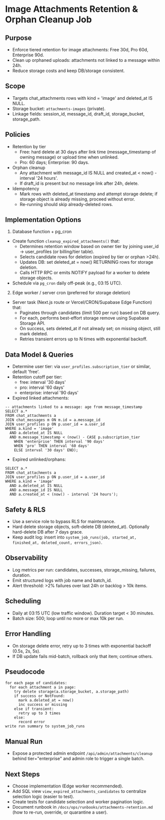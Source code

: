 # Image Attachments Retention & Orphan Cleanup Job

## Purpose

- Enforce tiered retention for image attachments: Free 30d, Pro 60d, Enterprise 90d.
- Clean up orphaned uploads: attachments not linked to a message within 24h.
- Reduce storage costs and keep DB/storage consistent.

## Scope

- Targets chat_attachments rows with kind = 'image' and deleted_at IS NULL.
- Storage bucket: `attachments-images` (private).
- Linkage fields: session_id, message_id, draft_id, storage_bucket, storage_path.

## Policies

- Retention by tier
  - Free: hard delete at 30 days after link time (message_timestamp of owning message) or upload time when unlinked.
  - Pro: 60 days; Enterprise: 90 days.
- Orphan cleanup
  - Any attachment with message_id IS NULL and created_at < now() - interval '24 hours'.
  - If draft_id is present but no message link after 24h, delete.
- Idempotency
  - Mark rows with deleted_at timestamp and attempt storage delete; if storage object is already missing, proceed without error.
  - Re-running should skip already-deleted rows.

## Implementation Options

1. Database function + pg_cron

- Create function `cleanup_expired_attachments()` that:
  - Determines retention window based on owner tier by joining user_id -> user_profiles (or billing/tier table).
  - Selects candidate rows for deletion (expired by tier or orphan >24h).
  - Updates DB: set deleted_at = now() RETURNING rows for storage deletion.
  - Calls HTTP RPC or emits NOTIFY payload for a worker to delete storage objects.
- Schedule via `pg_cron` daily off-peak (e.g., 03:15 UTC).

2. Edge worker / server cron (preferred for storage deletion)

- Server task (Next.js route or Vercel/CRON/Supabase Edge Function) that:
  - Paginates through candidates (limit 500 per run) based on DB query.
  - For each, performs best-effort storage remove using Supabase Storage API.
  - On success, sets deleted_at if not already set; on missing object, still mark deleted.
  - Retries transient errors up to N times with exponential backoff.

## Data Model & Queries

- Determine user tier: via `user_profiles.subscription_tier` or similar, default 'free'.
- Retention cutoff per tier:
  - free: interval '30 days'
  - pro: interval '60 days'
  - enterprise: interval '90 days'
- Expired linked attachments:

```
-- attachments linked to a message: age from message_timestamp
SELECT a.*
FROM chat_attachments a
JOIN chat_messages m ON m.id = a.message_id
JOIN user_profiles p ON p.user_id = a.user_id
WHERE a.kind = 'image'
  AND a.deleted_at IS NULL
  AND m.message_timestamp < (now() - CASE p.subscription_tier
    WHEN 'enterprise' THEN interval '90 days'
    WHEN 'pro' THEN interval '60 days'
    ELSE interval '30 days' END);
```

- Expired unlinked/orphans:

```
SELECT a.*
FROM chat_attachments a
JOIN user_profiles p ON p.user_id = a.user_id
WHERE a.kind = 'image'
  AND a.deleted_at IS NULL
  AND a.message_id IS NULL
  AND a.created_at < (now() - interval '24 hours');
```

## Safety & RLS

- Use a service role to bypass RLS for maintenance.
- Hard delete storage objects, soft-delete DB (deleted_at). Optionally hard-delete DB after 7 days grace.
- Keep audit log: insert into `system_job_runs(job, started_at, finished_at, deleted_count, errors_json)`.

## Observability

- Log metrics per run: candidates, successes, storage_missing, failures, duration.
- Emit structured logs with job name and batch_id.
- Alert threshold: >2% failures over last 24h or backlog > 10k items.

## Scheduling

- Daily at 03:15 UTC (low traffic window). Duration target < 30 minutes.
- Batch size: 500; loop until no more or max 10k per run.

## Error Handling

- On storage delete error, retry up to 3 times with exponential backoff (0.5s, 2s, 5s).
- If DB update fails mid-batch, rollback only that item; continue others.

## Pseudocode

```
for each page of candidates:
  for each attachment a in page:
    try delete storage(a.storage_bucket, a.storage_path)
    if success or NotFound:
      mark a.deleted_at = now()
      inc success or missing
    else if transient:
      retry up to 3 times
    else:
      record error
write run summary to system_job_runs
```

## Manual Run

- Expose a protected admin endpoint `/api/admin/attachments/cleanup` behind tier="enterprise" and admin role to trigger a single batch.

## Next Steps

- Choose implementation (Edge worker recommended).
- Add SQL view `view_expired_attachments_candidates` to centralize selection logic (easier to test).
- Create tests for candidate selection and worker pagination logic.
- Document runbook in `/docs/ops/runbooks/attachments-retention.md` (how to re-run, override, or quarantine a user).
